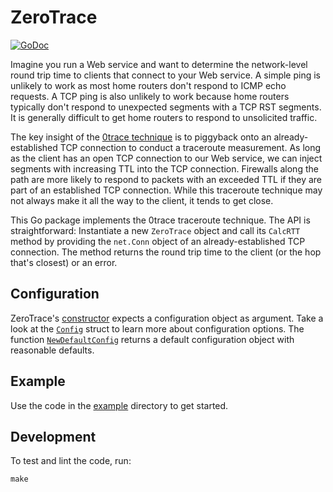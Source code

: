 # ZeroTrace

[![GoDoc](https://pkg.go.dev/badge/github.com/brave/zerotrace?utm_source=godoc)](https://pkg.go.dev/github.com/brave/zerotrace)

Imagine you run a Web service and want to determine the network-level round trip
time to clients that connect to your Web service.  A simple ping is unlikely to
work as most home routers don't respond to ICMP echo requests.  A TCP ping is
also unlikely to work because home routers typically don't respond to unexpected
segments with a TCP RST segments.  It is generally difficult to get home routers
to respond to unsolicited traffic.

The key insight of the
[0trace technique](https://seclists.org/fulldisclosure/2007/Jan/145)
is to piggyback onto an already-established TCP connection to conduct a
traceroute measurement.  As long as the client has an open TCP connection to our
Web service, we can inject segments with increasing TTL into the TCP connection.
Firewalls along the path are more likely to respond to packets with an exceeded
TTL if they are part of an established TCP connection.  While this traceroute
technique may not always make it all the way to the client, it tends to get
close.

This Go package implements the 0trace traceroute technique.  The API is
straightforward: Instantiate a new `ZeroTrace` object and call its `CalcRTT`
method by providing the `net.Conn` object of an already-established TCP
connection.  The method returns the round trip time to the client (or the hop
that's closest) or an error.

## Configuration

ZeroTrace's
[constructor](https://pkg.go.dev/github.com/brave/zerotrace#NewZeroTrace)
expects a configuration object as argument.  Take a look at the
[`Config`](https://pkg.go.dev/github.com/brave/zerotrace#Config)
struct to learn more about configuration options.  The function
[`NewDefaultConfig`](https://pkg.go.dev/github.com/brave/zerotrace#NewDefaultConfig)
returns a default configuration object with reasonable defaults.

## Example

Use the code in the [example](example/) directory to get started.

## Development

To test and lint the code, run:

    make
